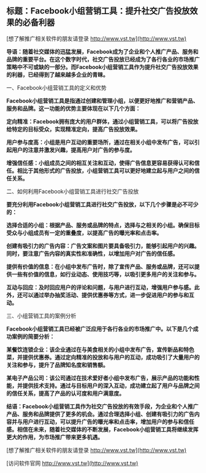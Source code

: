 ## **标题：Facebook小组营销工具：提升社交广告投放效果的必备利器**

[想了解推广相关软件的朋友请登录 http://www.vst.tw](http://www.vst.tw)

**导语：随着社交媒体的迅猛发展，Facebook成为了企业和个人推广产品、服务和品牌的重要平台。在这个数字时代，社交广告投放已经成为了各行各业的市场推广策略中不可或缺的一部分。而Facebook小组营销工具作为提升社交广告投放效果的利器，已经得到了越来越多企业的青睐。**

一、Facebook小组营销工具的定义和优势

**Facebook小组营销工具是指通过创建和管理小组，以便更好地推广和营销产品、服务和品牌。这一功能的优势主要体现在以下几个方面：**

**定向精准：Facebook拥有庞大的用户群体，通过小组营销工具，可以将广告投放给特定的目标受众，实现精准定向，提高广告投放效果。**

**用户参与度高：小组是用户互动的重要场所，通过在相关小组中发布广告，可以引起用户的注意并激发兴趣，提高用户对广告的参与度。**

**增强信任感：小组成员之间的相互关注和互动，使得广告信息更容易获得认可和信任。相比于其他形式的广告投放，小组营销工具可以更好地建立起与用户之间的信任关系。**

二、如何利用Facebook小组营销工具进行社交广告投放

**要充分利用Facebook小组营销工具进行社交广告投放，以下几个步骤是必不可少的：**

**选择合适的小组：根据产品、服务或品牌的特点，选择与之相关的小组。确保目标受众与小组成员有一定的重叠度，以提高广告的曝光率和点击率。**

**创建有吸引力的广告内容：广告文案和图片要具备吸引力，能够引起用户的兴趣。同时，要注意广告内容的真实性和准确性，以增加用户对广告的信任感。**

**提供有价值的信息：在小组中发布广告时，除了宣传产品、服务或品牌，还可以提供一些有价值的信息，如行业动态、使用技巧等，以吸引更多用户的关注和参与。**

**互动与回应：及时回应用户的评论和问题，与用户进行互动，增强用户参与感。此外，还可以通过举办抽奖活动、提供优惠券等方式，进一步促进用户的参与和互动。**

三、小组营销工具的案例分析

**Facebook小组营销工具已经被广泛应用于各行各业的市场推广中。以下是几个成功案例的简要分析：**

**某餐饮连锁企业：该企业通过在与美食相关的小组中发布广告，宣传新品和特色菜，并提供优惠券。通过定向精准的投放和与用户的互动，成功吸引了大量用户的关注和参与，提升了品牌知名度和销售额。**

**某电子产品公司：该公司通过在技术爱好者小组中发布广告，展示产品的功能和性能，并提供技术支持。通过与目标用户的深入互动，成功建立起了用户与品牌之间的信任关系，提高了产品的认可度和用户满意度。**

**结语：Facebook小组营销工具作为社交广告投放的有效手段，为企业和个人推广产品、服务和品牌提供了更多的机会。通过合理选择小组、创建有吸引力的广告内容并与用户进行互动，可以提升广告的曝光率和点击率，增加用户的参与和信任感。相信在未来，随着社交媒体的不断发展，Facebook小组营销工具将继续发挥更大的作用，为市场推广带来更多机遇。**

[想了解推广相关软件的朋友请登录 http://www.vst.tw](http://www.vst.tw)


[访问软件官网 http://www.vst.tw](http://www.vst.tw)
